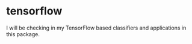 # tensorflow
I will be checking in my TensorFlow based classifiers and applications in this package. 
